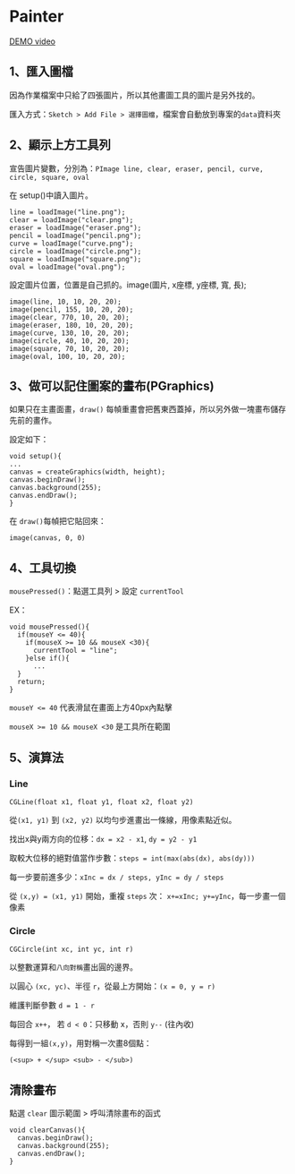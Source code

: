 # Painter
[DEMO video](https://youtu.be/3sbsC67nQTc)

## 1、匯入圖檔

因為作業檔案中只給了四張圖片，所以其他畫圖工具的圖片是另外找的。

匯入方式：`Sketch > Add File > 選擇圖檔`，檔案會自動放到專案的`data`資料夾

## 2、顯示上方工具列

宣告圖片變數，分別為：`PImage line, clear, eraser, pencil, curve, circle, square, oval`

在 setup()中讀入圖片。
```
line = loadImage("line.png");
clear = loadImage("clear.png");
eraser = loadImage("eraser.png");
pencil = loadImage("pencil.png");
curve = loadImage("curve.png");
circle = loadImage("circle.png");
square = loadImage("square.png");
oval = loadImage("oval.png");
```
設定圖片位置，位置是自己抓的。image(圖片, x座標, y座標, 寬, 長);
```
image(line, 10, 10, 20, 20);
image(pencil, 155, 10, 20, 20);
image(clear, 770, 10, 20, 20);
image(eraser, 180, 10, 20, 20);
image(curve, 130, 10, 20, 20);
image(circle, 40, 10, 20, 20);
image(square, 70, 10, 20, 20);
image(oval, 100, 10, 20, 20);
```
## 3、做可以記住圖案的畫布(PGraphics)

如果只在主畫面畫，`draw()` 每幀重畫會把舊東西蓋掉，所以另外做一塊畫布儲存先前的畫作。

設定如下：
```
void setup(){
...
canvas = createGraphics(width, height);
canvas.beginDraw();
canvas.background(255);
canvas.endDraw();
}
```

在 `draw()`每幀把它貼回來：
```
image(canvas, 0, 0)
```
## 4、工具切換

`mousePressed()`：點選工具列 > 設定 `currentTool`

EX：
```
void mousePressed(){
  if(mouseY <= 40){
    if(mouseX >= 10 && mouseX <30){
      currentTool = "line";
    }else if(){
      ...
  }
  return;
}
```

`mouseY <= 40` 代表滑鼠在畫面上方40px內點擊

`mouseX >= 10 && mouseX <30` 是工具所在範圍


## 5、演算法
### Line
`CGLine(float x1, float y1, float x2, float y2)`

從`(x1, y1)` 到 `(x2, y2)` 以均勻步進畫出一條線，用像素點近似。

找出x與y兩方向的位移：`dx = x2 - x1`, `dy = y2 - y1`

取較大位移的絕對值當作步數：`steps = int(max(abs(dx), abs(dy)))`

每一步要前進多少：`xInc = dx / steps, yInc = dy / steps`

從 `(x,y) = (x1, y1)` 開始，重複 `steps` 次： `x+=xInc; y+=yInc`，每一步畫一個像素

### Circle
`CGCircle(int xc, int yc, int r)`

以整數運算和`八向對稱`畫出圓的邊界。

以圓心 `(xc, yc)`、半徑 `r`，從最上方開始：`(x = 0, y = r)`

維護判斷參數 `d = 1 - r`

每回合 `x++`， 若 `d < 0`：只移動 x，否則 `y--` (往內收)

每得到一組`(x,y)`，用對稱一次畫8個點：
```
(<sup> + </sup> <sub> - </sub>)

```
## 清除畫布
點選 `clear` 圖示範圍 > 呼叫清除畫布的函式
```
void clearCanvas(){
  canvas.beginDraw();
  canvas.background(255);
  canvas.endDraw();
}
```

